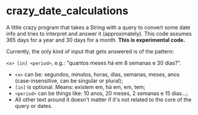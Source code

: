# crazy_date_calculations
A little crazy program that takes a String with a query to convert some date info and tries to interpret and answer it (approximately). This code assumes 365 days for a year and 30 days for a month. **This is experimental code.**

Currently, the only kind of input that gets answered is of the pattern:

`<x> [in] <period>`, e.g.: "quantos meses há em 8 semanas e 30 dias?".

* `<x>` can be: segundos, minutos, horas, dias, semanas, meses, anos (case-insensitive, can be singular or plural);
* `[in]` is optional. Means: existem em, há em, em, tem;
* `<period>` can be things like: 10 anos, 20 meses, 2 semanas e 15 dias...;
* All other text around it doesn't matter if it's not related to the core of the query or dates.
